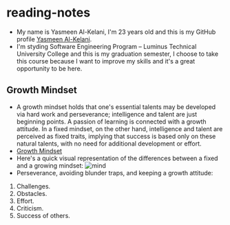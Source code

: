 # reading-notes
* My name is Yasmeen Al-Kelani, I'm 23 years old and this is my GitHub profile [Yasmeen Al-Kelani](https://github.com/YasmeenKelani).
* I'm styding Software Engineering Program – Luminus Technical University College and this is my graduation semester, I choose to take this course because I want to improve my skills and it's a great opportunity to be here.         
## Growth Mindset 
* A growth mindset holds that one's essential talents may be developed via hard work and perseverance; intelligence and talent are just beginning points. A passion of learning is connected with a growth attitude. In a fixed mindset, on the other hand, intelligence and talent are perceived as fixed traits, implying that success is based only on these natural talents, with no need for additional development or effort.
* [Growth Mindset](https://www.atlassian.com/blog/inside-atlassian/growth-mindset)
* Here's a quick visual representation of the differences between a fixed and a growing mindset:
![mind](https://i2.wp.com/atlassianblog.wpengine.com/wp-content/uploads/NewGrowthMindset2.png?resize=800%2C1000&ssl=1) 
* Perseverance, avoiding blunder traps, and keeping a growth attitude:
1. Challenges.
2. Obstacles. 
3. Effort.
4. Criticism.
5. Success of others.


